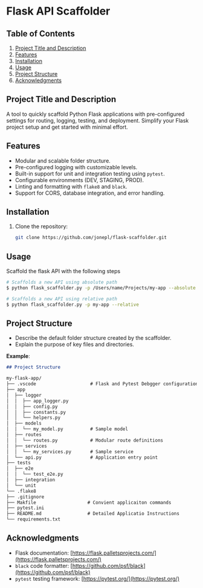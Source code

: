# Flask API Scaffolder

## Table of Contents
1. [Project Title and Description](#project-title-and-description)  
2. [Features](#features)  
3. [Installation](#installation)  
4. [Usage](#usage)  
5. [Project Structure](#project-structure)  
6. [Acknowledgments](#acknowledgments)


## Project Title and Description
A tool to quickly scaffold Python Flask applications with pre-configured settings for routing, logging, testing, and deployment. Simplify your Flask project setup and get started with minimal effort.

## Features
- Modular and scalable folder structure.
- Pre-configured logging with customizable levels.
- Built-in support for unit and integration testing using `pytest`.
- Configurable environments (DEV, STAGING, PROD).
- Linting and formatting with `flake8` and `black`.
- Support for CORS, database integration, and error handling.


## Installation
1. Clone the repository:
   ```bash
   git clone https://github.com/jonepl/flask-scaffolder.git
   ```

## Usage
Scaffold the flask API with the following steps

```bash
# Scaffolds a new API using absolute path
$ python flask_scaffolder.py -p /Users/name/Projects/my-app --absolute

# Scaffolds a new API using relative path
$ python flask_scaffolder.py -p my-app --relative
```

## Project Structure
- Describe the default folder structure created by the scaffolder.
- Explain the purpose of key files and directories.

**Example**:
```markdown
## Project Structure

my-flask-app/
├── .vscode                    # Flask and Pytest Debgger configuration
├── app
│  ├── logger
│  │  ├── app_logger.py        
│  │  ├── config.py
│  │  ├── constants.py
│  │  └── helpers.py
│  ├── models
│  │  └── my_model.py          # Sample model
│  ├── routes
│  │  └── routes.py            # Modular route definitions
│  ├── services
│  │  └── my_services.py       # Sample service
│  └── api.py                  # Application entry point
├── tests
│  ├── e2e
│  │  └── test_e2e.py
│  ├── integration
│  └── unit
└── .flake8
├── .gitignore
├── Makfile                   # Convient applicaiton commands
├── pytest.ini
├── README.md                 # Detailed Applicatio Instructions 
└── requirements.txt
```

## Acknowledgments

- Flask documentation: [https://flask.palletsprojects.com/](https://flask.palletsprojects.com/)
- `black` code formatter: [https://github.com/psf/black](https://github.com/psf/black)
- `pytest` testing framework: [https://pytest.org/](https://pytest.org/)
